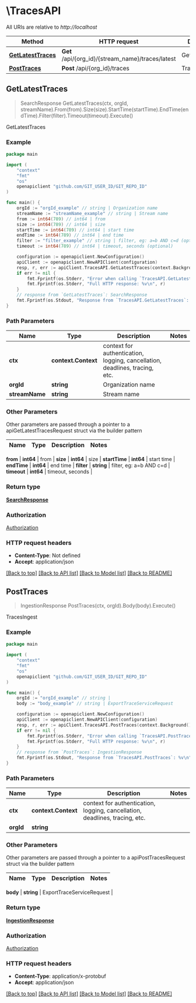 # \TracesAPI

All URIs are relative to *http://localhost*

Method | HTTP request | Description
------------- | ------------- | -------------
[**GetLatestTraces**](TracesAPI.md#GetLatestTraces) | **Get** /api/{org_id}/{stream_name}/traces/latest | GetLatestTraces
[**PostTraces**](TracesAPI.md#PostTraces) | **Post** /api/{org_id}/traces | TracesIngest



## GetLatestTraces

> SearchResponse GetLatestTraces(ctx, orgId, streamName).From(from).Size(size).StartTime(startTime).EndTime(endTime).Filter(filter).Timeout(timeout).Execute()

GetLatestTraces

### Example

```go
package main

import (
	"context"
	"fmt"
	"os"
	openapiclient "github.com/GIT_USER_ID/GIT_REPO_ID"
)

func main() {
	orgId := "orgId_example" // string | Organization name
	streamName := "streamName_example" // string | Stream name
	from := int64(789) // int64 | from
	size := int64(789) // int64 | size
	startTime := int64(789) // int64 | start time
	endTime := int64(789) // int64 | end time
	filter := "filter_example" // string | filter, eg: a=b AND c=d (optional)
	timeout := int64(789) // int64 | timeout, seconds (optional)

	configuration := openapiclient.NewConfiguration()
	apiClient := openapiclient.NewAPIClient(configuration)
	resp, r, err := apiClient.TracesAPI.GetLatestTraces(context.Background(), orgId, streamName).From(from).Size(size).StartTime(startTime).EndTime(endTime).Filter(filter).Timeout(timeout).Execute()
	if err != nil {
		fmt.Fprintf(os.Stderr, "Error when calling `TracesAPI.GetLatestTraces``: %v\n", err)
		fmt.Fprintf(os.Stderr, "Full HTTP response: %v\n", r)
	}
	// response from `GetLatestTraces`: SearchResponse
	fmt.Fprintf(os.Stdout, "Response from `TracesAPI.GetLatestTraces`: %v\n", resp)
}
```

### Path Parameters


Name | Type | Description  | Notes
------------- | ------------- | ------------- | -------------
**ctx** | **context.Context** | context for authentication, logging, cancellation, deadlines, tracing, etc.
**orgId** | **string** | Organization name | 
**streamName** | **string** | Stream name | 

### Other Parameters

Other parameters are passed through a pointer to a apiGetLatestTracesRequest struct via the builder pattern


Name | Type | Description  | Notes
------------- | ------------- | ------------- | -------------


 **from** | **int64** | from | 
 **size** | **int64** | size | 
 **startTime** | **int64** | start time | 
 **endTime** | **int64** | end time | 
 **filter** | **string** | filter, eg: a&#x3D;b AND c&#x3D;d | 
 **timeout** | **int64** | timeout, seconds | 

### Return type

[**SearchResponse**](SearchResponse.md)

### Authorization

[Authorization](../README.md#Authorization)

### HTTP request headers

- **Content-Type**: Not defined
- **Accept**: application/json

[[Back to top]](#) [[Back to API list]](../README.md#documentation-for-api-endpoints)
[[Back to Model list]](../README.md#documentation-for-models)
[[Back to README]](../README.md)


## PostTraces

> IngestionResponse PostTraces(ctx, orgId).Body(body).Execute()

TracesIngest

### Example

```go
package main

import (
	"context"
	"fmt"
	"os"
	openapiclient "github.com/GIT_USER_ID/GIT_REPO_ID"
)

func main() {
	orgId := "orgId_example" // string | 
	body := "body_example" // string | ExportTraceServiceRequest

	configuration := openapiclient.NewConfiguration()
	apiClient := openapiclient.NewAPIClient(configuration)
	resp, r, err := apiClient.TracesAPI.PostTraces(context.Background(), orgId).Body(body).Execute()
	if err != nil {
		fmt.Fprintf(os.Stderr, "Error when calling `TracesAPI.PostTraces``: %v\n", err)
		fmt.Fprintf(os.Stderr, "Full HTTP response: %v\n", r)
	}
	// response from `PostTraces`: IngestionResponse
	fmt.Fprintf(os.Stdout, "Response from `TracesAPI.PostTraces`: %v\n", resp)
}
```

### Path Parameters


Name | Type | Description  | Notes
------------- | ------------- | ------------- | -------------
**ctx** | **context.Context** | context for authentication, logging, cancellation, deadlines, tracing, etc.
**orgId** | **string** |  | 

### Other Parameters

Other parameters are passed through a pointer to a apiPostTracesRequest struct via the builder pattern


Name | Type | Description  | Notes
------------- | ------------- | ------------- | -------------

 **body** | **string** | ExportTraceServiceRequest | 

### Return type

[**IngestionResponse**](IngestionResponse.md)

### Authorization

[Authorization](../README.md#Authorization)

### HTTP request headers

- **Content-Type**: application/x-protobuf
- **Accept**: application/json

[[Back to top]](#) [[Back to API list]](../README.md#documentation-for-api-endpoints)
[[Back to Model list]](../README.md#documentation-for-models)
[[Back to README]](../README.md)

